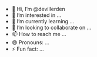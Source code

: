 - 👋 Hi, I’m @devillerden
- 👀 I’m interested in ...
- 🌱 I’m currently learning ...
- 💞️ I’m looking to collaborate on ...
- 📫 How to reach me ...
- 😄 Pronouns: ...
- ⚡ Fun fact: ...

<!---
devillerden/devillerden is a ✨ special ✨ repository because its `README.md` (this file) appears on your GitHub profile.
You can click the Preview link to take a look at your changes.
--->
